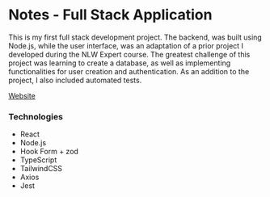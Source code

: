 # Notes - Full Stack Application

This is my first full stack development project. The backend, was built using Node.js, while the user interface, was an adaptation of a prior project I developed during the NLW Expert course.
The greatest challenge of this project was learning to create a database, as well as implementing functionalities for user creation and authentication. As an addition to the project, I also included automated tests.

[Website](https://notes-yc.vercel.app/) 

### Technologies
* React
* Node.js
* Hook Form + zod
* TypeScript
* TailwindCSS
* Axios
* Jest
